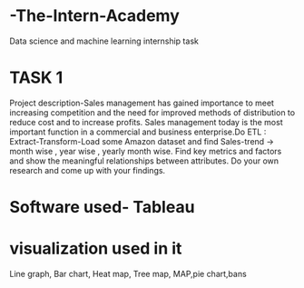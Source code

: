 # -The-Intern-Academy
Data science and machine learning internship task
# TASK 1
Project description-Sales management has gained importance to meet increasing competition and the need for improved methods of distribution to reduce cost and to increase profits. Sales management today is the most
important function in a commercial and business enterprise.Do ETL : Extract-Transform-Load some Amazon dataset and find Sales-trend -> month wise , year wise , yearly month wise. Find key metrics and factors and show the meaningful relationships
between attributes. Do your own research and come up with your findings.
# Software used- Tableau 
# visualization used in it
Line graph, Bar chart, Heat map, Tree map, MAP,pie chart,bans
